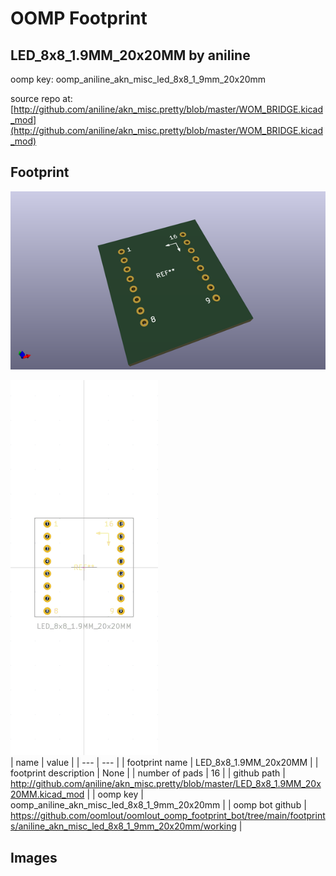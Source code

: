 # OOMP Footprint  
## LED_8x8_1.9MM_20x20MM  by aniline  
  
oomp key: oomp_aniline_akn_misc_led_8x8_1_9mm_20x20mm  
  
source repo at: [http://github.com/aniline/akn_misc.pretty/blob/master/WOM_BRIDGE.kicad_mod](http://github.com/aniline/akn_misc.pretty/blob/master/WOM_BRIDGE.kicad_mod)  
## Footprint  
  
[![working_kicad_pcb_3d.png](working_kicad_pcb_3d_600.png)](working_kicad_pcb_3d.png)  
  
[![working.png](working_600.png)](working.png)  
| name | value | 
| --- | --- | 
| footprint name | LED_8x8_1.9MM_20x20MM | 
| footprint description | None | 
| number of pads | 16 | 
| github path | http://github.com/aniline/akn_misc.pretty/blob/master/LED_8x8_1.9MM_20x20MM.kicad_mod | 
| oomp key | oomp_aniline_akn_misc_led_8x8_1_9mm_20x20mm | 
| oomp bot github | https://github.com/oomlout/oomlout_oomp_footprint_bot/tree/main/footprints/aniline_akn_misc_led_8x8_1_9mm_20x20mm/working | 
## Images  
